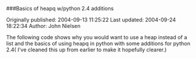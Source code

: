 ###Basics of heapq  w/python 2.4 additions

Originally published: 2004-09-13 11:25:22
Last updated: 2004-09-24 18:22:34
Author: John Nielsen

The following code shows why you would want to use a heap instead of a list and the basics of using heapq in python with some additions for python 2.4( I've cleaned this up from earlier to make it hopefully clearer.)